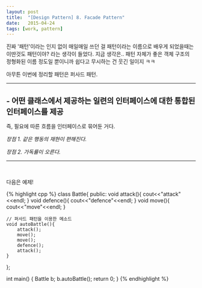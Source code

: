 ```yaml
---
layout: post
title:  "[Design Pattern] 8. Facade Pattern"
date:   2015-04-24
tags: [work, pattern]
---
```


  진짜 '패턴'이라는 인지 없이 매일매일 쓰던 걸 패턴이라는 이름으로 배우게 되었을때는 이딴것도 패턴이야? 라는 생각이 들었다. 지금 생각은.. 패턴 자체가 좋은 객체 구조의 정형화된 이름 정도일 뿐이니까 쉽다고 무시하는 건 웃긴 일이지 ㅋㅋ 

  아무튼 이번에 정리할 패턴은 퍼사드 패턴. 

---------------------------------------
<br/>
<b style="font-size:20px">- 어떤 클래스에서 제공하는 일련의 인터페이스에 대한 통합된 인터페이스를 제공 </b>

  즉, 필요에 따른 흐름을 인터페이스로 묶어둔 거다. 

  <em>장점 1. 같은 행동의 재현이 편해진다.</em>

  <em>장점 2. 가독률이 오른다.</em>

---------------------------------------
<br/>

  다음은 예제!   

{% highlight cpp %}
class Battle{
public:
    void attack(){
        cout<<"attack"<<endl;
    }
    void defence(){
        cout<<"defence"<<endl;
    }
    void move(){
        cout<<"move"<<endl;
    }

    // 퍼사드 패턴을 이용한 메소드
    void autoBattle(){
        attack();
        move();
        move();
        defence();
        attack();
    }
};

int main()
{
    Battle b;
    b.autoBattle();
    return 0;
}
{% endhighlight %}